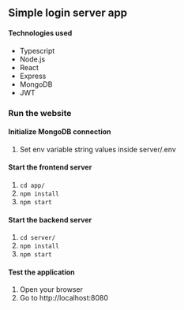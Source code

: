 ## Simple login server app

#### Technologies used
- Typescript
- Node.js
- React
- Express
- MongoDB
- JWT

### Run the website

#### Initialize MongoDB connection
1. Set env variable string values inside server/.env

#### Start the frontend server
1. `cd app/`
2. `npm install`
3. `npm start`

#### Start the backend server
1. `cd server/`
2. `npm install`
3. `npm start`

#### Test the application
1. Open your browser
2. Go to http://localhost:8080
